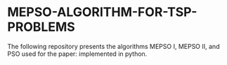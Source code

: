 # MEPSO-ALGORITHM-FOR-TSP-PROBLEMS
The following repository presents the algorithms MEPSO I, MEPSO II, and PSO used for the paper: 
implemented in python.
